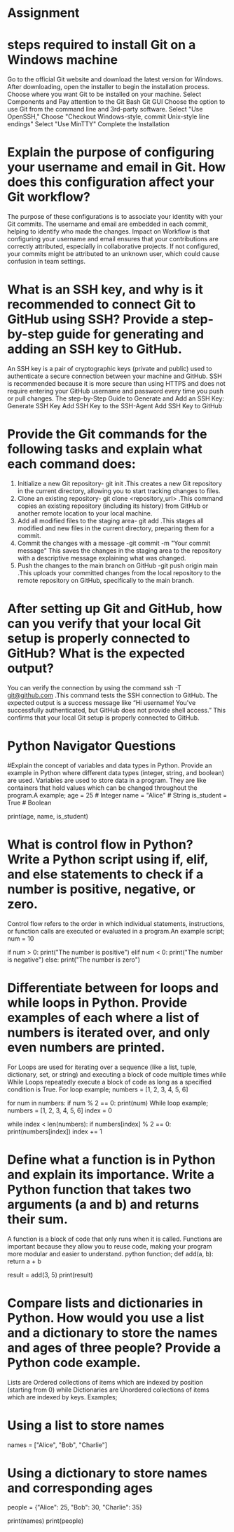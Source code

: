 # Assignment
# steps required to install Git on a Windows machine
Go to the official Git website and download the latest version for Windows.
After downloading, open the installer to begin the installation process.
Choose where you want Git to be installed on your machine.
Select Components and Pay attention to the Git Bash Git GUI
Choose the option to use Git from the command line and 3rd-party software.
Select "Use OpenSSH,"
Choose "Checkout Windows-style, commit Unix-style line endings"
Select "Use MinTTY"
Complete the Installation

# Explain the purpose of configuring your username and email in Git. How does this configuration affect your Git workflow?
The purpose of these configurations is to associate your identity with your Git commits. The username and email are embedded in each commit, helping to identify who made the changes.
Impact on Workflow is that configuring your username and email ensures that your contributions are correctly attributed, especially in collaborative projects. If not configured, your commits might be attributed to an unknown user, which could cause confusion in team settings.

# What is an SSH key, and why is it recommended to connect Git to GitHub using SSH? Provide a step-by-step guide for generating and adding an SSH key to GitHub.
An SSH key is a pair of cryptographic keys (private and public) used to authenticate a secure connection between your machine and GitHub.
SSH is recommended because it is more secure than using HTTPS and does not require entering your GitHub username and password every time you push or pull changes.
The step-by-Step Guide to Generate and Add an SSH Key:
Generate SSH Key
Add SSH Key to the SSH-Agent
Add SSH Key to GitHub


# Provide the Git commands for the following tasks and explain what each command does:
1. Initialize a new Git repository- git init .This creates a new Git repository in the current directory, allowing you to start tracking changes to files.
2. Clone an existing repository- git clone <repository_url> .This command copies an existing repository (including its history) from GitHub or another remote location to your local machine.
3. Add all modified files to the staging area- git add .This stages all modified and new files in the current directory, preparing them for a commit.
4. Commit the changes with a message -git commit -m "Your commit message" This saves the changes in the staging area to the repository with a descriptive message explaining what was changed.
5. Push the changes to the main branch on GitHub -git push origin main .This uploads your committed changes from the local repository to the remote repository on GitHub, specifically to the main branch.

# After setting up Git and GitHub, how can you verify that your local Git setup is properly connected to GitHub? What is the expected output?
You can verify the connection by using the command ssh -T git@github.com .This command tests the SSH connection to GitHub. The expected output is a success message like “Hi username! You've successfully authenticated, but GitHub does not provide shell access.” This confirms that your local Git setup is properly connected to GitHub.

# Python Navigator Questions
#Explain the concept of variables and data types in Python. Provide an example in Python where different data types (integer, string, and boolean) are used.
Variables are used to store data in a program. They are like containers that hold values which can be changed throughout the program.A example;
age = 25  # Integer
name = "Alice"  # String
is_student = True  # Boolean

print(age, name, is_student)


# What is control flow in Python? Write a Python script using if, elif, and else statements to check if a number is positive, negative, or zero.
Control flow refers to the order in which individual statements, instructions, or function calls are executed or evaluated in a program.An example script;
num = 10

if num > 0:
    print("The number is positive")
elif num < 0:
    print("The number is negative")
else:
    print("The number is zero")

# Differentiate between for loops and while loops in Python. Provide examples of each where a list of numbers is iterated over, and only even numbers are printed.
For Loops are used for iterating over a sequence (like a list, tuple, dictionary, set, or string) and executing a block of code multiple times while While Loops repeatedly execute a block of code as long as a specified condition is True.
For loop example;
numbers = [1, 2, 3, 4, 5, 6]

for num in numbers:
    if num % 2 == 0:
        print(num)
While loop example;
numbers = [1, 2, 3, 4, 5, 6]
index = 0

while index < len(numbers):
    if numbers[index] % 2 == 0:
        print(numbers[index])
    index += 1


# Define what a function is in Python and explain its importance. Write a Python function that takes two arguments (a and b) and returns their sum.
A function is a block of code that only runs when it is called. Functions are important because they allow you to reuse code, making your program more modular and easier to understand.
python function;
def add(a, b):
    return a + b

result = add(3, 5)
print(result)


# Compare lists and dictionaries in Python. How would you use a list and a dictionary to store the names and ages of three people? Provide a Python code example.
Lists are Ordered collections of items which are indexed by position (starting from 0) while Dictionaries are Unordered collections of items which are indexed by keys.
Examples;
# Using a list to store names
names = ["Alice", "Bob", "Charlie"]

# Using a dictionary to store names and corresponding ages
people = {"Alice": 25, "Bob": 30, "Charlie": 35}

print(names)
print(people)



